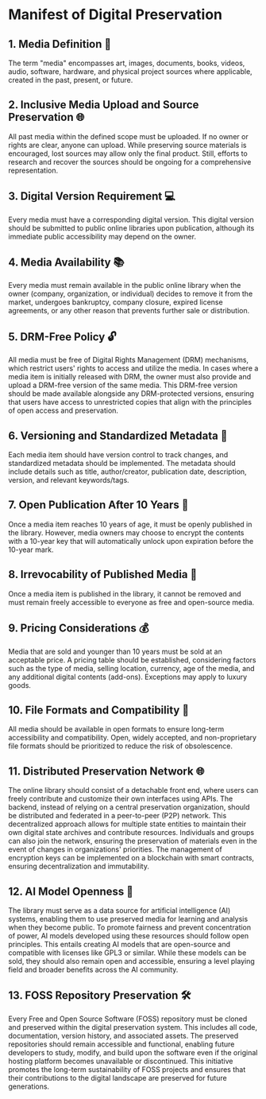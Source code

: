 # Manifest of Digital Preservation

## 1. Media Definition 🎨
The term "media" encompasses art, images, documents, books, videos, audio, software, hardware, and physical project sources where applicable, created in the past, present, or future.

## 2. Inclusive Media Upload and Source Preservation 🌐
All past media within the defined scope must be uploaded. If no owner or rights are clear, anyone can upload. While preserving source materials is encouraged, lost sources may allow only the final product. Still, efforts to research and recover the sources should be ongoing for a comprehensive representation.

## 3. Digital Version Requirement 💻
Every media must have a corresponding digital version. This digital version should be submitted to public online libraries upon publication, although its immediate public accessibility may depend on the owner.

## 4. Media Availability 📚
Every media must remain available in the public online library when the owner (company, organization, or individual) decides to remove it from the market, undergoes bankruptcy, company closure, expired license agreements, or any other reason that prevents further sale or distribution.

## 5. DRM-Free Policy 🔓
All media must be free of Digital Rights Management (DRM) mechanisms, which restrict users' rights to access and utilize the media. In cases where a media item is initially released with DRM, the owner must also provide and upload a DRM-free version of the same media. This DRM-free version should be made available alongside any DRM-protected versions, ensuring that users have access to unrestricted copies that align with the principles of open access and preservation.

## 6. Versioning and Standardized Metadata 📝
Each media item should have version control to track changes, and standardized metadata should be implemented. The metadata should include details such as title, author/creator, publication date, description, version, and relevant keywords/tags.

## 7. Open Publication After 10 Years 📆
Once a media item reaches 10 years of age, it must be openly published in the library. However, media owners may choose to encrypt the contents with a 10-year key that will automatically unlock upon expiration before the 10-year mark.

## 8. Irrevocability of Published Media 🚫
Once a media item is published in the library, it cannot be removed and must remain freely accessible to everyone as free and open-source media.

## 9. Pricing Considerations 💰
Media that are sold and younger than 10 years must be sold at an acceptable price. A pricing table should be established, considering factors such as the type of media, selling location, currency, age of the media, and any additional digital contents (add-ons). Exceptions may apply to luxury goods.

## 10. File Formats and Compatibility 📁
All media should be available in open formats to ensure long-term accessibility and compatibility. Open, widely accepted, and non-proprietary file formats should be prioritized to reduce the risk of obsolescence.

## 11. Distributed Preservation Network 🌐
The online library should consist of a detachable front end, where users can freely contribute and customize their own interfaces using APIs. The backend, instead of relying on a central preservation organization, should be distributed and federated in a peer-to-peer (P2P) network. This decentralized approach allows for multiple state entities to maintain their own digital state archives and contribute resources. Individuals and groups can also join the network, ensuring the preservation of materials even in the event of changes in organizations' priorities. The management of encryption keys can be implemented on a blockchain with smart contracts, ensuring decentralization and immutability.

## 12. AI Model Openness 🤖
The library must serve as a data source for artificial intelligence (AI) systems, enabling them to use preserved media for learning and analysis when they become public. To promote fairness and prevent concentration of power, AI models developed using these resources should follow open principles. This entails creating AI models that are open-source and compatible with licenses like GPL3 or similar. While these models can be sold, they should also remain open and accessible, ensuring a level playing field and broader benefits across the AI community.

## 13. FOSS Repository Preservation 🛠️
Every Free and Open Source Software (FOSS) repository must be cloned and preserved within the digital preservation system. This includes all code, documentation, version history, and associated assets. The preserved repositories should remain accessible and functional, enabling future developers to study, modify, and build upon the software even if the original hosting platform becomes unavailable or discontinued. This initiative promotes the long-term sustainability of FOSS projects and ensures that their contributions to the digital landscape are preserved for future generations.
